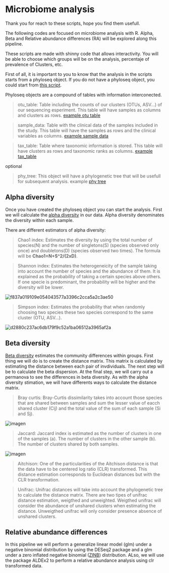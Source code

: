 # Microbiome analysis
Thank you for reach to these scripts, hope you find them usefull.

The following codes are focused on microbiome analysis with R.
Alpha, Beta and Relative abundance differences (RA) will be explored along this pipeline.

These scripts are made with shinny code that allows interactivity.
You will be able to choose which groups will be on the analysis, percentaje of prevalence of Clusters, etc.

First of all, it is important to you to know that the analysis in the scripts starts from a phyloseq object.
If you do not have a phyloseq object, you could start from [this script](https://github.com/Brochado-Kith/microbiome_analysis/blob/main/Scripts/creating_phyloseq_object.rmd).

Phyloseq objects are a compound of tables with information interconected.

> otu_table: Table including the counts of our clusters (OTUs, ASV...) of our sequencing esperiment. This table will have samples as columns and clusters as rows. [example otu table]()

> sample_data: Table with the clinical data of the samples included in the study. This table will have the samples as rows and the clinical variables as columns. [example sample data]()

> tax_table: Table where taxonomic information is stored. This table will have clusters as rows and taxonomic ranks as columns. [example tax_table]()

optional

> phy_tree: This object will have a phylogenetic tree that will be usefull for subsequent analysis. example [phy tree]()

## Alpha diversity

Once you have created the phyloseq object you can start the analysis.
First we will calculate the [alpha diversity](https://github.com/Brochado-Kith/microbiome_analysis/blob/main/Scripts/Alpha_diversity.rmd) in our data. Alpha diversity denominates the diversity within each sample. 

There are different estimators of alpha diversity:

> Chao1 index: Estimates the diversity by using the total number of species(N) and the number of singletons(S) (species observed only once) and doubletons(D) (species observed two times). The formula will be **Chao1=N+S^2/(2xD)**.

> Shannon index: Estimates the heterogeneicity of the sample taking into account the number of species and the abundance of them. It is explained as the probability of taking a certain species above others. If one specie is predominant, the probability will be higher and the diversity will be lower.

![f837a019109e054043577a3396c2cca5a2c3ae50](https://github.com/Brochado-Kith/microbiome_analysis/assets/135698696/efd0d792-ace9-457d-b06e-b1b94d67cc74)

> Simpson index: Estimates the probability that when randomly choosing two species these two species correspond to the same cluster (OTU, ASV...).

![d2880c237ac6db179f9c52a1ba06512a3965af2a](https://github.com/Brochado-Kith/microbiome_analysis/assets/135698696/cdc91246-19ec-4303-9a18-85e8b9fe8510)

## Beta diversity
[Beta diversity](https://github.com/Brochado-Kith/microbiome_analysis/blob/main/Scripts/Beta_diversity.rmd) estimates the community differences within groups.
First thing we will do is to create the distance matrix. This matrix is calculated by estimating the distance between each pair of invdividuals. The next step will be to calculate the beta dispersion. At the final step, we will carry out a permanova to see the differences in beta diversity.
As with the alpha diversity stimation, we will have differents ways to calculate the distance matrix.

> Bray curtis: Bray-Curtis dissimilarity takes into account those species that are shared between samples and sum the lesser value of eacch shared cluster (Cij) and the total value of the sum of each sample (Si and Sj).

![imagen](https://github.com/Brochado-Kith/microbiome_analysis/assets/135698696/e12c9801-ddcf-4ae4-9c00-1c18c9a430cc)


> Jaccard: Jaccard index is estimated as the number of clusters in one of the samples (a). The number of clusters in the other sample (b). The number of clusters shared by both samples.

![imagen](https://github.com/Brochado-Kith/microbiome_analysis/assets/135698696/3f5ab013-a3c8-414b-9f17-6e704992a0aa)


> Aitchison: One of the particularities of the Aitchison distance is that the data have to be centered log ratio (CLR) transformed. This distance estimation corresponds to Euclidean distances but with the CLR transformation.

> Unifrac: Unifrac distances will take into account the phylogenetic tree to calculate the distance matrix. There are two tipes of unifrac distance estimation, weigthed and unweighted. Weigthed unifrac will consider the abundance of unshared clusters when estimating the distance. Unweigthed unifrac will only consider presence absence of unshared clusters.

## Relative abundance differences

In this pipeline we will perform a generalize linear model (glm) under a negative binomial distribution by using the DESeq2 package and a glm under a zero inflated negative binomial ([ZINB](https://github.com/Brochado-Kith/microbiome_analysis/blob/main/Scripts/Relative_abundance/Relative_abundance_ZINB)) distribution.
ALso, we will use the package ALDEx2 to perform a relative abundance analysis using clr transformed data.


